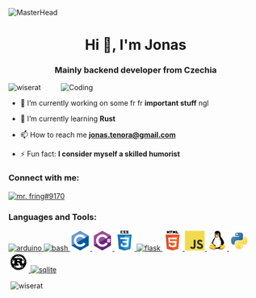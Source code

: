 ![MasterHead](https://images-wixmp-ed30a86b8c4ca887773594c2.wixmp.com/f/767f9171-87e0-4aef-ba22-0909a5f5d4d5/db1o36p-09268f86-a35d-4742-b8ae-5aef3fcb4eae.jpg/v1/fill/w_1470,h_544,q_70,strp/hackerdog___facebook_cover_by_iesujafe_db1o36p-pre.jpg?token=eyJ0eXAiOiJKV1QiLCJhbGciOiJIUzI1NiJ9.eyJzdWIiOiJ1cm46YXBwOjdlMGQxODg5ODIyNjQzNzNhNWYwZDQxNWVhMGQyNmUwIiwiaXNzIjoidXJuOmFwcDo3ZTBkMTg4OTgyMjY0MzczYTVmMGQ0MTVlYTBkMjZlMCIsIm9iaiI6W1t7ImhlaWdodCI6Ijw9NjMwIiwicGF0aCI6IlwvZlwvNzY3ZjkxNzEtODdlMC00YWVmLWJhMjItMDkwOWE1ZjVkNGQ1XC9kYjFvMzZwLTA5MjY4Zjg2LWEzNWQtNDc0Mi1iOGFlLTVhZWYzZmNiNGVhZS5qcGciLCJ3aWR0aCI6Ijw9MTcwMiJ9XV0sImF1ZCI6WyJ1cm46c2VydmljZTppbWFnZS5vcGVyYXRpb25zIl19.O437vvB0AnqD3N3MGZeQkD9Fl2aETZFg8F2C6D8p3Bo)
<h1 align="center">Hi 👋, I'm Jonas</h1>
<h3 align="center">Mainly backend developer from Czechia</h3>
<img align="right" alt="Coding" width="400" src="https://thumbs.gfycat.com/SkeletalAdolescentKawala-max-1mb.gif">

<p align="left"> <img src="https://komarev.com/ghpvc/?username=wiserat&label=Profile%20views&color=0e75b6&style=flat" alt="wiserat" /> </p>

- 🔭 I’m currently working on some fr fr **important stuff** ngl

- 🌱 I’m currently learning **Rust**

- 📫 How to reach me **jonas.tenora@gmail.com**

- ⚡ Fun fact: **I consider myself a skilled humorist**

<h3 align="left">Connect with me:</h3>
<p align="left">
<a href="https://discord.gg/mr. fring#9170" target="blank"><img align="center" src="https://raw.githubusercontent.com/rahuldkjain/github-profile-readme-generator/master/src/images/icons/Social/discord.svg" alt="mr. fring#9170" height="30" width="40" /></a>
</p>

<h3 align="left">Languages and Tools:</h3>
<p align="left"> <a href="https://www.arduino.cc/" target="_blank" rel="noreferrer"> <img src="https://cdn.worldvectorlogo.com/logos/arduino-1.svg" alt="arduino" width="40" height="40"/> </a> <a href="https://www.gnu.org/software/bash/" target="_blank" rel="noreferrer"> <img src="https://www.vectorlogo.zone/logos/gnu_bash/gnu_bash-icon.svg" alt="bash" width="40" height="40"/> </a> <a href="https://www.cprogramming.com/" target="_blank" rel="noreferrer"> <img src="https://raw.githubusercontent.com/devicons/devicon/master/icons/c/c-original.svg" alt="c" width="40" height="40"/> </a> <a href="https://www.w3schools.com/cs/" target="_blank" rel="noreferrer"> <img src="https://raw.githubusercontent.com/devicons/devicon/master/icons/csharp/csharp-original.svg" alt="csharp" width="40" height="40"/> </a> <a href="https://www.w3schools.com/css/" target="_blank" rel="noreferrer"> <img src="https://raw.githubusercontent.com/devicons/devicon/master/icons/css3/css3-original-wordmark.svg" alt="css3" width="40" height="40"/> </a> <a href="https://flask.palletsprojects.com/" target="_blank" rel="noreferrer"> <img src="https://www.vectorlogo.zone/logos/pocoo_flask/pocoo_flask-icon.svg" alt="flask" width="40" height="40"/> </a> <a href="https://www.w3.org/html/" target="_blank" rel="noreferrer"> <img src="https://raw.githubusercontent.com/devicons/devicon/master/icons/html5/html5-original-wordmark.svg" alt="html5" width="40" height="40"/> </a> <a href="https://developer.mozilla.org/en-US/docs/Web/JavaScript" target="_blank" rel="noreferrer"> <img src="https://raw.githubusercontent.com/devicons/devicon/master/icons/javascript/javascript-original.svg" alt="javascript" width="40" height="40"/> </a> <a href="https://www.linux.org/" target="_blank" rel="noreferrer"> <img src="https://raw.githubusercontent.com/devicons/devicon/master/icons/linux/linux-original.svg" alt="linux" width="40" height="40"/> </a> <a href="https://www.python.org" target="_blank" rel="noreferrer"> <img src="https://raw.githubusercontent.com/devicons/devicon/master/icons/python/python-original.svg" alt="python" width="40" height="40"/> </a> <a href="https://www.rust-lang.org" target="_blank" rel="noreferrer"> <img src="https://raw.githubusercontent.com/devicons/devicon/master/icons/rust/rust-plain.svg" alt="rust" width="40" height="40"/> </a> <a href="https://www.sqlite.org/" target="_blank" rel="noreferrer"> <img src="https://www.vectorlogo.zone/logos/sqlite/sqlite-icon.svg" alt="sqlite" width="40" height="40"/> </a> </p>

<p>&nbsp;<img align="center" src="https://github-readme-stats.vercel.app/api?username=wiserat&show_icons=true&locale=en" alt="wiserat" /></p>
